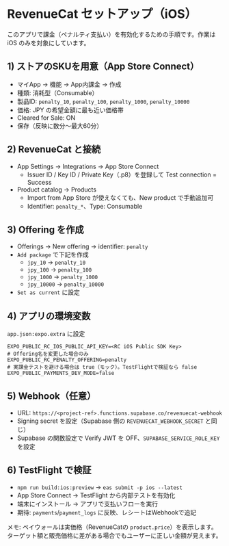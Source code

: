 # RevenueCat セットアップ（iOS）

このアプリで課金（ペナルティ支払い）を有効化するための手順です。作業は iOS のみを対象にしています。

## 1) ストアのSKUを用意（App Store Connect）
- マイApp → 機能 → App内課金 → 作成
- 種類: 消耗型（Consumable）
- 製品ID: `penalty_10`, `penalty_100`, `penalty_1000`, `penalty_10000`
- 価格: JPY の希望金額に最も近い価格帯
- Cleared for Sale: ON
- 保存（反映に数分〜最大60分）

## 2) RevenueCat と接続
- App Settings → Integrations → App Store Connect
  - Issuer ID / Key ID / Private Key（.p8）を登録して Test connection = Success
- Product catalog → Products
  - Import from App Store が使えなくても、New product で手動追加可
  - Identifier: `penalty_*`、Type: Consumable

## 3) Offering を作成
- Offerings → New offering → identifier: `penalty`
- `Add package` で下記を作成
  - `jpy_10` → `penalty_10`
  - `jpy_100` → `penalty_100`
  - `jpy_1000` → `penalty_1000`
  - `jpy_10000` → `penalty_10000`
- `Set as current` に設定

## 4) アプリの環境変数
`app.json:expo.extra` に設定

```
EXPO_PUBLIC_RC_IOS_PUBLIC_API_KEY=<RC iOS Public SDK Key>
# Offering名を変更した場合のみ
EXPO_PUBLIC_RC_PENALTY_OFFERING=penalty
# 実課金テストを避ける場合は true（モック）。TestFlightで検証なら false
EXPO_PUBLIC_PAYMENTS_DEV_MODE=false
```

## 5) Webhook（任意）
- URL: `https://<project-ref>.functions.supabase.co/revenuecat-webhook`
- Signing secret を設定（Supabase 側の `REVENUECAT_WEBHOOK_SECRET` と同じ）
- Supabase の関数設定で Verify JWT を OFF、`SUPABASE_SERVICE_ROLE_KEY` を設定

## 6) TestFlight で検証
- `npm run build:ios:preview` → `eas submit -p ios --latest`
- App Store Connect → TestFlight から内部テストを有効化
- 端末にインストール → アプリで支払いフローを実行
- 期待: `payments`/`payment_logs` に反映、レシートはWebhookで追記

メモ: ペイウォールは実価格（RevenueCatの `product.price`）を表示します。ターゲット額と販売価格に差がある場合でもユーザーに正しい金額が見えます。

